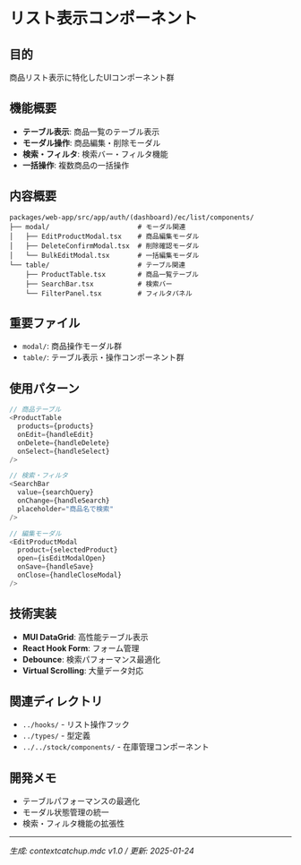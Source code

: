 # リスト表示コンポーネント

## 目的
商品リスト表示に特化したUIコンポーネント群

## 機能概要
- **テーブル表示**: 商品一覧のテーブル表示
- **モーダル操作**: 商品編集・削除モーダル
- **検索・フィルタ**: 検索バー・フィルタ機能
- **一括操作**: 複数商品の一括操作

## 内容概要
```
packages/web-app/src/app/auth/(dashboard)/ec/list/components/
├── modal/                      # モーダル関連
│   ├── EditProductModal.tsx    # 商品編集モーダル
│   ├── DeleteConfirmModal.tsx  # 削除確認モーダル
│   └── BulkEditModal.tsx       # 一括編集モーダル
└── table/                      # テーブル関連
    ├── ProductTable.tsx        # 商品一覧テーブル
    ├── SearchBar.tsx           # 検索バー
    └── FilterPanel.tsx         # フィルタパネル
```

## 重要ファイル
- `modal/`: 商品操作モーダル群
- `table/`: テーブル表示・操作コンポーネント群

## 使用パターン
```typescript
// 商品テーブル
<ProductTable 
  products={products}
  onEdit={handleEdit}
  onDelete={handleDelete}
  onSelect={handleSelect}
/>

// 検索・フィルタ
<SearchBar 
  value={searchQuery}
  onChange={handleSearch}
  placeholder="商品名で検索"
/>

// 編集モーダル
<EditProductModal 
  product={selectedProduct}
  open={isEditModalOpen}
  onSave={handleSave}
  onClose={handleCloseModal}
/>
```

## 技術実装
- **MUI DataGrid**: 高性能テーブル表示
- **React Hook Form**: フォーム管理
- **Debounce**: 検索パフォーマンス最適化
- **Virtual Scrolling**: 大量データ対応

## 関連ディレクトリ
- `../hooks/` - リスト操作フック
- `../types/` - 型定義
- `../../stock/components/` - 在庫管理コンポーネント

## 開発メモ
- テーブルパフォーマンスの最適化
- モーダル状態管理の統一
- 検索・フィルタ機能の拡張性

---
*生成: contextcatchup.mdc v1.0 / 更新: 2025-01-24* 